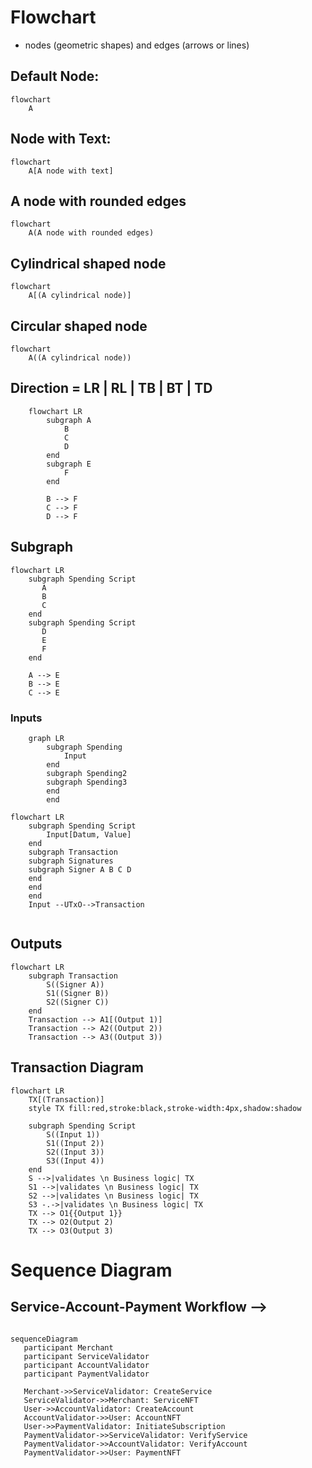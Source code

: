
# Flowchart
- nodes (geometric shapes) and edges (arrows or lines)

## Default Node:

```mermaid
flowchart
    A
```

## Node with Text:

```mermaid
flowchart
    A[A node with text]
```

## A node with rounded edges

```mermaid
flowchart
    A(A node with rounded edges)
```

## Cylindrical shaped node 
```mermaid
flowchart
    A[(A cylindrical node)]
```

## Circular shaped node 

```mermaid
flowchart
    A((A cylindrical node))
```


## Direction = LR | RL | TB | BT | TD

```mermaid
    flowchart LR 
        subgraph A
            B
            C
            D
        end
        subgraph E
            F
        end

        B --> F
        C --> F
        D --> F

```

## Subgraph 

```mermaid
flowchart LR 
    subgraph Spending Script
       A
       B
       C
    end
    subgraph Spending Script
       D
       E
       F
    end

    A --> E
    B --> E
    C --> E
```

<!-- Multisig Update -->
###  Inputs

```mermaid
    graph LR
        subgraph Spending
            Input
        end
        subgraph Spending2
        subgraph Spending3
        end
        end
```

```mermaid
flowchart LR 
    subgraph Spending Script
        Input[Datum, Value]
    end
    subgraph Transaction
    subgraph Signatures
    subgraph Signer A B C D 
    end
    end
    end
    Input --UTxO-->Transaction
    
```

## Outputs

```mermaid
flowchart LR 
    subgraph Transaction
        S((Signer A))
        S1((Signer B))
        S2((Signer C))
    end
    Transaction --> A1[(Output 1)]
    Transaction --> A2((Output 2))
    Transaction --> A3((Output 3))
```

## Transaction Diagram

```mermaid
flowchart LR 
    TX[(Transaction)]
    style TX fill:red,stroke:black,stroke-width:4px,shadow:shadow

    subgraph Spending Script
        S((Input 1))
        S1((Input 2))
        S2((Input 3))
        S3((Input 4))
    end
    S -->|validates \n Business logic| TX
    S1 -->|validates \n Business logic| TX
    S2 -->|validates \n Business logic| TX
    S3 -.->|validates \n Business logic| TX
    TX --> O1{{Output 1}}
    TX --> O2(Output 2)
    TX --> O3(Output 3)
```



# Sequence Diagram

## Service-Account-Payment Workflow -->

 ```mermaid

sequenceDiagram
    participant Merchant
    participant ServiceValidator
    participant AccountValidator
    participant PaymentValidator
    
    Merchant->>ServiceValidator: CreateService
    ServiceValidator->>Merchant: ServiceNFT
    User->>AccountValidator: CreateAccount
    AccountValidator->>User: AccountNFT
    User->>PaymentValidator: InitiateSubscription
    PaymentValidator->>ServiceValidator: VerifyService
    PaymentValidator->>AccountValidator: VerifyAccount
    PaymentValidator->>User: PaymentNFT

```
<!-- PlantUML : https://plantuml.com/ -->

<!-- https://github.com/blushft/go-diagrams -->

<!-- ASCII Diagrams

- https://asciiflow.com/

- https://monodraw.helftone.com/ -->









